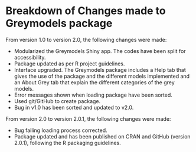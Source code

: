 # Breakdown of Changes made to Greymodels package

From version 1.0 to version 2.0, the following changes were made:

* Modularized the Greymodels Shiny app. The codes have been split for accessibility.
* Package updated as per R project guidelines. 
* Interface upgraded. The Greymodels package includes a Help tab that gives the use of the package and the different models implemented and an About Grey tab that explain the different categories of the grey models.
* Error messages shown when loading package have been sorted.
* Used git/GitHub to create package.
* Bug in v1.0 has been sorted and updated to v2.0.

From version 2.0 to version 2.0.1, the following changes were made:
* Bug failing loading process corrected.
* Package updated and has been published on CRAN and GitHub (version 2.0.1), following the R packaging guidelines. 
